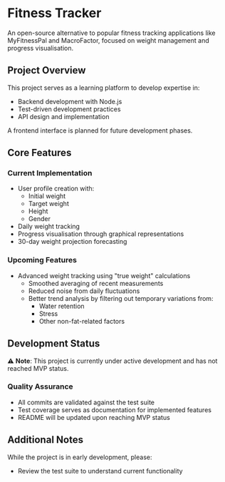 # Fitness Tracker

An open-source alternative to popular fitness tracking applications like MyFitnessPal and MacroFactor, focused on weight management and progress visualisation.

## Project Overview

This project serves as a learning platform to develop expertise in:

- Backend development with Node.js
- Test-driven development practices
- API design and implementation

A frontend interface is planned for future development phases.

## Core Features

### Current Implementation

- User profile creation with:
  - Initial weight
  - Target weight
  - Height
  - Gender
- Daily weight tracking
- Progress visualisation through graphical representations
- 30-day weight projection forecasting

### Upcoming Features

- Advanced weight tracking using "true weight" calculations
  - Smoothed averaging of recent measurements
  - Reduced noise from daily fluctuations
  - Better trend analysis by filtering out temporary variations from:
    - Water retention
    - Stress
    - Other non-fat-related factors

## Development Status

⚠️ **Note**: This project is currently under active development and has not reached MVP status.

### Quality Assurance

- All commits are validated against the test suite
- Test coverage serves as documentation for implemented features
- README will be updated upon reaching MVP status

## Additional Notes

While the project is in early development, please:

- Review the test suite to understand current functionality
